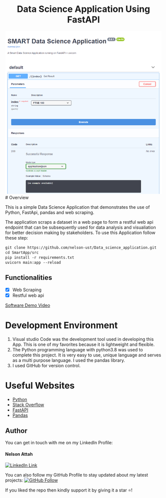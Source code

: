 <h1 align="center">Data Science Application Using FastAPI</h1>
<a href="#">
  <div align="center">
    <img src="screenshot.png" width='700'/>
  </div>
</a>
# Overview

This is a simple Data Science Application that demonstrates the use of Python, FastApi, pandas and web scraping.


The application scraps a dataset in a web page to form a restful web api endpoint that can be subsequently used for data analysis and visualiation for better decision making by stakeholders.
To use this Application follow these step: 

```
git clone https://github.com/nelson-ust/Data_science_application.git
cd SmartApp/src
pip install -r requirements.txt
uvicorn main:app --reload
```


## Functionalities
- [x] Web Scraping
- [x] Restful web api

[Software Demo Video](http://youtube.link.goes.here)

# Development Environment

1. Visual studio Code was the development tool used in developing this App. This is one of my favorites because it is lightweight and flexible. 
2. The Python programming language with python3.8 was used to complete this project. It is very easy to use,  unique language and serves as a multi purpose language. I used the pandas library.
3. I used GitHub for version control. 


# Useful Websites

* [Python](https://docs.python.org/3/)
* [Stack Overflow](https://stackoverflow.com/)
* [FastAPI](https://fastapi.tiangolo.com/tutorial/)
* [Pandas](https://towardsdatascience.com/getting-started-to-data-analysis-with-python-pandas-with-titanic-dataset-a195ab043c77)


## Author
You can get in touch with me on my LinkedIn Profile:

#### Nelson Attah
[![LinkedIn Link](https://img.shields.io/badge/Connect-Nelson-blue.svg?logo=linkedin&longCache=true&style=social&label=Connect
)](https://www.linkedin.com/in/nelson-attah-25330660/)

You can also follow my GitHub Profile to stay updated about my latest projects: [![GitHub Follow](https://img.shields.io/badge/Connect-nelson-blue.svg?logo=Github&longCache=true&style=social&label=Follow)](https://github.com/nelson-ust)

If you liked the repo then kindly support it by giving it a star ⭐!

